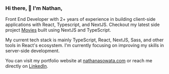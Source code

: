 ### Hi there, 👋 I'm Nathan,

Front End Developer with 2+ years of experience in building client-side applications with React, Typescript, and NextJS. Checkout my latest side project [Movies](https://movies.nathanasowata.com/) built using NextJS and TypeScript.

My current tech stack is mainly TypeScript, React, NextJS, Sass, and other tools in React's ecosystem. I'm currently focusing on improving my skills in server-side development.

You can visit my portfolio website at [nathanasowata.com](https://www.nathanasowata.com) or reach me directly on [LinkedIn](https://www.linkedin.com/in/nathanasowata/).
